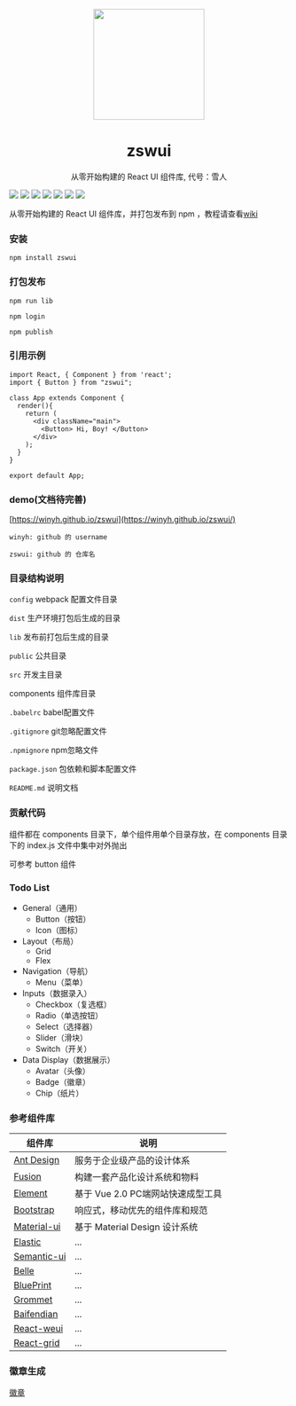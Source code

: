 <p align="center">
  <a href="https://winyh.github.io/zswui/">
    <img width="200" src="https://github.com/winyh/zswui/blob/master/public/snowman.svg">
  </a>
</p>

<h1 align="center">zswui</h1>

<p align="center">从零开始构建的 React UI 组件库, 代号：雪人</p>

<p align="center">

![](https://img.shields.io/npm/l/zswui) ![](https://img.shields.io/npm/v/zswui) ![](https://img.shields.io/npm/dm/zswui) ![](https://img.shields.io/github/issues/winyh/zswui) ![](https://img.shields.io/github/languages/code-size/winyh/zswui) ![](https://img.shields.io/github/stars/winyh/zswui) ![](https://img.shields.io/github/last-commit/winyh/zswui)

</p>


从零开始构建的 React UI 组件库，并打包发布到 npm ，教程请查看[wiki](https://github.com/winyh/zswui/wiki)

### 安装
```
npm install zswui
```

### 打包发布

```
npm run lib

npm login

npm publish
```

### 引用示例
```
import React, { Component } from 'react';
import { Button } from "zswui";

class App extends Component {
  render(){
    return (
      <div className="main">
        <Button> Hi, Boy! </Button>
      </div>
    );
  }
}

export default App;
```

### demo(文档待完善)

[https://winyh.github.io/zswui](https://winyh.github.io/zswui/)

```
winyh: github 的 username

zswui: github 的 仓库名
```

### 目录结构说明
`config` webpack 配置文件目录

`dist` 生产环境打包后生成的目录

`lib` 发布前打包后生成的目录

`public` 公共目录

`src` 开发主目录

components 组件库目录

`.babelrc` babel配置文件

`.gitignore` git忽略配置文件

`.npmignore` npm忽略文件

`package.json` 包依赖和脚本配置文件

`README.md` 说明文档

### 贡献代码
组件都在 components 目录下，单个组件用单个目录存放，在 components 目录下的 index.js 文件中集中对外抛出

可参考 button 组件


### Todo List
* General（通用）
	* Button（按钮）
	* Icon（图标）
* Layout（布局）
	* Grid
	* Flex
* Navigation（导航）
	* Menu（菜单）
* Inputs（数据录入）
	* Checkbox（复选框）
	* Radio（单选按钮）
	* Select（选择器）
	* Slider（滑块）
	* Switch（开关）
* Data Display（数据展示）
	* Avatar（头像）
	* Badge（徽章）
	* Chip（纸片）


### 参考组件库

|  组件库   | 说明  |
|  ----  | ----  |
| [Ant Design](https://ant.design/index-cn)  | 服务于企业级产品的设计体系 |
| [Fusion](https://fusion.design/)  | 构建一套产品化设计系统和物料 |
| [Element](https://element.eleme.cn/2.0/#/zh-CN)  | 基于 Vue 2.0 PC端网站快速成型工具 |
| [Bootstrap](https://getbootstrap.com/)  | 响应式，移动优先的组件库和规范 |
| [Material-ui](https://material-ui.com/zh/) | 基于 Material Design 设计系统 |
| [Elastic](https://elastic.github.io/eui/#/)  | ... |
| [Semantic-ui](https://react.semantic-ui.com/)  | ... |
| [Belle](http://nikgraf.github.io/belle/#/?_k=niiywd)  | ... |
| [BluePrint](https://blueprintjs.com/)  | ... |
| [Grommet](https://v2.grommet.io/) | ... |
| [Baifendian](http://ui.baifendian.com/)  | ... |
| [React-weui](http://weui.github.io/react-weui/#/) | ... |
| [React-grid](https://github.com/STRML/react-grid-layout)  | ... |


### 徽章生成

[徽章](https://shields.io/)












